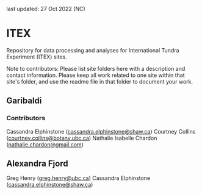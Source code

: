 last updated: 27 Oct 2022 (NC)

# ITEX

Repository for data processing and analyses for International Tundra Experiment (ITEX) sites. 

Note to contributors: Please list site folders here with a description and contact information. Please keep all work related to one site within that site's folder, and use the readme file in that folder to document your work.

## Garibaldi

### Contributors

Cassandra Elphinstone (cassandra.elphinstone@shaw.ca)
Courtney Collins (courtney.collins@botany.ubc.ca)
Nathalie Isabelle Chardon (nathalie.chardon@gmail.com)

## Alexandra Fjord

Greg Henry (greg.henry@ubc.ca)
Cassandra Elphinstone (cassandra.elphinstone@shaw.ca)

